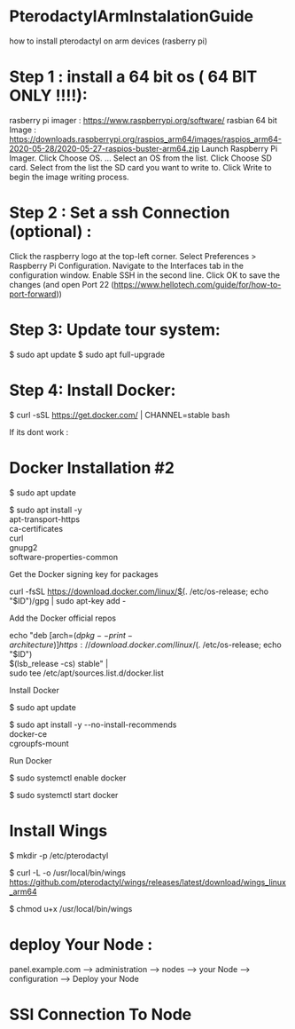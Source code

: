 # PterodactylArmInstalationGuide
how to install pterodactyl on arm devices (rasberry pi)


# Step 1 : install a 64 bit os ( 64 BIT ONLY !!!!):
 
  rasberry pi imager : https://www.raspberrypi.org/software/ 
  rasbian 64 bit Image : https://downloads.raspberrypi.org/raspios_arm64/images/raspios_arm64-2020-05-28/2020-05-27-raspios-buster-arm64.zip
  Launch Raspberry Pi Imager.
  Click Choose OS. ...
  Select an OS from the list.
  Click Choose SD card.
  Select from the list the SD card you want to write to.
  Click Write to begin the image writing process.

# Step 2 : Set a ssh Connection (optional) :
  
  Click the raspberry logo at the top-left corner.
  Select Preferences > Raspberry Pi Configuration.
  Navigate to the Interfaces tab in the configuration window.
  Enable SSH in the second line.
  Click OK to save the changes
  (and open Port 22 (https://www.hellotech.com/guide/for/how-to-port-forward))

# Step 3: Update tour system:
  
  $ sudo apt update
  $ sudo apt full-upgrade
  
# Step 4: Install Docker:
 
 $ curl -sSL https://get.docker.com/ | CHANNEL=stable bash
 
 If its dont work :
 
  # Docker Installation #2
$ sudo apt update

$ sudo apt install -y \
     apt-transport-https \
     ca-certificates \
     curl \
     gnupg2 \
     software-properties-common

 Get the Docker signing key for packages
 
curl -fsSL https://download.docker.com/linux/$(. /etc/os-release; echo "$ID")/gpg | sudo apt-key add -

 Add the Docker official repos
 
echo "deb [arch=$(dpkg --print-architecture)] https://download.docker.com/linux/$(. /etc/os-release; echo "$ID") \
     $(lsb_release -cs) stable" | \
    sudo tee /etc/apt/sources.list.d/docker.list

 Install Docker
 
$ sudo apt update

$ sudo apt install -y --no-install-recommends \
    docker-ce \
    cgroupfs-mount
    
Run Docker 

$ sudo systemctl enable docker

$ sudo systemctl start docker

# Install Wings 
$ mkdir -p /etc/pterodactyl

$ curl -L -o /usr/local/bin/wings https://github.com/pterodactyl/wings/releases/latest/download/wings_linux_arm64

$ chmod u+x /usr/local/bin/wings

# deploy Your Node :
  panel.example.com --> administration --> nodes --> your Node --> configuration --> Deploy your Node
  
# SSl Connection To Node
  



